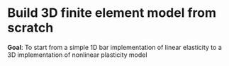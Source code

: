 # Build 3D finite element model from scratch 

**Goal**: To start from a simple 1D bar implementation of linear elasticity to a 3D implementation of nonlinear plasticity model  